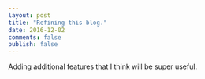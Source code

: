 ```yaml
---
layout: post
title: "Refining this blog."
date: 2016-12-02
comments: false
publish: false
---
```

Adding additional features that I think will be super useful.
